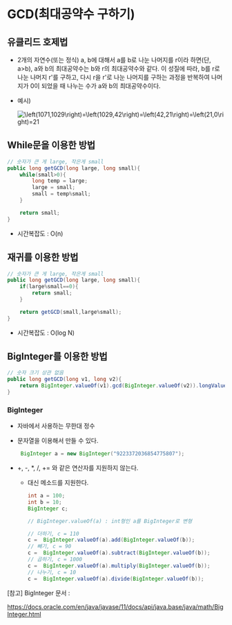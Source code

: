 # GCD(최대공약수 구하기)

## 유클리드 호제법

- 2개의 자연수(또는 정식) a, b에 대해서 a를 b로 나눈 나머지를 r이라 하면(단, a>b), a와 b의 최대공약수는 b와 r의 최대공약수와 같다. 이 성질에 따라, b를 r로 나눈 나머지 r'를 구하고, 다시 r을 r'로 나눈 나머지를 구하는 과정을 반복하여 나머지가 0이 되었을 때 나누는 수가 a와 b의 최대공약수이다. 

- 예시) 

  ![\left(1071,1029\right)=\left(1029,42\right)=\left(42,21\right)=\left(21,0\right)=21](https://wikimedia.org/api/rest_v1/media/math/render/svg/28a78ff05151f0e27020eab4713cbe6878d8ed65)

  

## While문을 이용한 방법

```java
// 숫자가 큰 게 large, 작은게 small
public long getGCD(long large, long small){
    while(small>0){
        long temp = large;
        large = small;
        small = temp%small;
    }

    return small;
}
```

- 시간복잡도 : O(n)

## 재귀를 이용한 방법

```java
// 숫자가 큰 게 large, 작은게 small
public long getGCD(long large, long small){
    if(large%small==0){
        return small;
    }

    return getGCD(small,large%small);
}
```

- 시간복잡도 : O(log N)

## BigInteger를 이용한 방법

```java
// 숫자 크기 상관 없음
public long getGCD(long v1, long v2){
	return BigInteger.valueOf(v1).gcd(BigInteger.valueOf(v2)).longValue();
}
```

### BigInteger

- 자바에서 사용하는 무한대 정수

- 문자열을 이용해서 만들 수 있다.

  ```java
   BigInteger a = new BigInteger("9223372036854775807");
  ```

- +, -, *, /, += 와 같은 연산자를 지원하지 않는다.

  - 대신 메소드를 지원한다.

    ```java
    int a = 100;
    int b = 10;
    BigInteger c;
    
    // BigInteger.valueOf(a) : int형인 a를 BigInteger로 변형
    
    // 더하기, c = 110
    c =  BigInteger.valueOf(a).add(BigInteger.valueOf(b)); 
    // 빼기, c = 90
    c =  BigInteger.valueOf(a).subtract(BigInteger.valueOf(b)); 
    // 곱하기, c = 1000
    c =  BigInteger.valueOf(a).multiply(BigInteger.valueOf(b)); 
    // 나누기, c = 10
    c =  BigInteger.valueOf(a).divide(BigInteger.valueOf(b)); 
    
    ```

[참고] BigInteger 문서 :

 https://docs.oracle.com/en/java/javase/11/docs/api/java.base/java/math/BigInteger.html